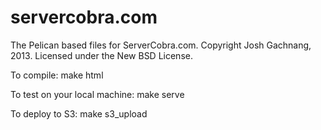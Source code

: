 servercobra.com
===============

The Pelican based files for ServerCobra.com. Copyright Josh Gachnang, 2013. Licensed under the New BSD License.

To compile:
  make html

To test on your local machine:
  make serve
  
To deploy to S3:
  make s3_upload

